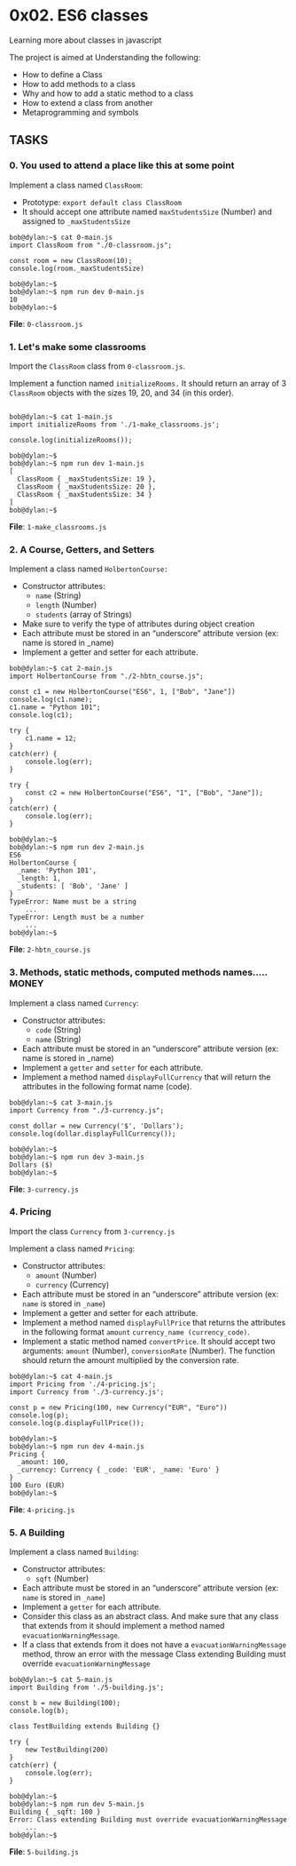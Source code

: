 # 0x02. ES6 classes

Learning more about classes in javascript

The project is aimed at Understanding the following:

* How to define a Class
* How to add methods to a class
* Why and how to add a static method to a class
* How to extend a class from another
* Metaprogramming and symbols


## TASKS


### 0. You used to attend a place like this at some point

Implement a class named `ClassRoom`:

* Prototype: `export default class ClassRoom`
* It should accept one attribute named `maxStudentsSize` (Number) and assigned to `_maxStudentsSize`

```
bob@dylan:~$ cat 0-main.js
import ClassRoom from "./0-classroom.js";

const room = new ClassRoom(10);
console.log(room._maxStudentsSize)

bob@dylan:~$ 
bob@dylan:~$ npm run dev 0-main.js 
10
bob@dylan:~$ 
```

**File**: `0-classroom.js`




### 1. Let's make some classrooms

Import the `ClassRoom` class from `0-classroom.js`.

Implement a function named `initializeRooms.` It should return an array of 3 `ClassRoom` objects with the sizes 19, 20, and 34 (in this order).

```

bob@dylan:~$ cat 1-main.js
import initializeRooms from './1-make_classrooms.js';

console.log(initializeRooms());

bob@dylan:~$ 
bob@dylan:~$ npm run dev 1-main.js 
[
  ClassRoom { _maxStudentsSize: 19 },
  ClassRoom { _maxStudentsSize: 20 },
  ClassRoom { _maxStudentsSize: 34 }
]
bob@dylan:~$ 
```


**File**: `1-make_classrooms.js`



### 2. A Course, Getters, and Setters

Implement a class named `HolbertonCourse:`

* Constructor attributes:
    * `name` (String)
    * `length` (Number)
    * `students` (array of Strings)
* Make sure to verify the type of attributes during object creation
* Each attribute must be stored in an “underscore” attribute version (ex: name is stored in _name)
* Implement a getter and setter for each attribute.

```
bob@dylan:~$ cat 2-main.js
import HolbertonCourse from "./2-hbtn_course.js";

const c1 = new HolbertonCourse("ES6", 1, ["Bob", "Jane"])
console.log(c1.name);
c1.name = "Python 101";
console.log(c1);

try {
    c1.name = 12;
} 
catch(err) {
    console.log(err);
}

try {
    const c2 = new HolbertonCourse("ES6", "1", ["Bob", "Jane"]);
}
catch(err) {
    console.log(err);
}

bob@dylan:~$ 
bob@dylan:~$ npm run dev 2-main.js 
ES6
HolbertonCourse {
  _name: 'Python 101',
  _length: 1,
  _students: [ 'Bob', 'Jane' ]
}
TypeError: Name must be a string
    ...
TypeError: Length must be a number
    ...
bob@dylan:~$ 
```


**File**: `2-hbtn_course.js`






### 3. Methods, static methods, computed methods names..... MONEY


Implement a class named `Currency`:

* Constructor attributes:
    * `code` (String)
    * `name` (String)
* Each attribute must be stored in an “underscore” attribute version (ex: name is stored in _name)
* Implement a `getter` and `setter` for each attribute.
* Implement a method named `displayFullCurrency` that will return the attributes in the following format name (code).


```
bob@dylan:~$ cat 3-main.js
import Currency from "./3-currency.js";

const dollar = new Currency('$', 'Dollars');
console.log(dollar.displayFullCurrency());

bob@dylan:~$ 
bob@dylan:~$ npm run dev 3-main.js 
Dollars ($)
bob@dylan:~$ 
```


**File**: `3-currency.js`







### 4. Pricing


Import the class `Currency` from `3-currency.js`

Implement a class named `Pricing`:

* Constructor attributes:
    * `amount` (Number)
    * `currency` (Currency)
* Each attribute must be stored in an “underscore” attribute version (ex: `name` is stored in `_name`)
* Implement a getter and setter for each attribute.
* Implement a method named `displayFullPrice` that returns the attributes in the following format `amount` `currency_name (currency_code)`.
* Implement a static method named `convertPrice`. It should accept two arguments: `amount` (Number), `conversionRate` (Number). The function should return the amount multiplied by the conversion rate.


```
bob@dylan:~$ cat 4-main.js
import Pricing from './4-pricing.js';
import Currency from './3-currency.js';

const p = new Pricing(100, new Currency("EUR", "Euro"))
console.log(p);
console.log(p.displayFullPrice());

bob@dylan:~$ 
bob@dylan:~$ npm run dev 4-main.js 
Pricing {
  _amount: 100,
  _currency: Currency { _code: 'EUR', _name: 'Euro' }
}
100 Euro (EUR)
bob@dylan:~$ 
```


**File**: `4-pricing.js`




### 5. A Building

Implement a class named `Building`:

* Constructor attributes:
    * `sqft` (Number)
* Each attribute must be stored in an “underscore” attribute version (ex: `name` is stored in `_name`)
* Implement a `getter` for each attribute.
* Consider this class as an abstract class. And make sure that any class that extends from it should implement a method named `evacuationWarningMessage`.
* If a class that extends from it does not have a `evacuationWarningMessage` method, throw an error with the message Class extending Building must override `evacuationWarningMessage`



```
bob@dylan:~$ cat 5-main.js
import Building from './5-building.js';

const b = new Building(100);
console.log(b);

class TestBuilding extends Building {}

try {
    new TestBuilding(200)
}
catch(err) {
    console.log(err);
}

bob@dylan:~$ 
bob@dylan:~$ npm run dev 5-main.js 
Building { _sqft: 100 }
Error: Class extending Building must override evacuationWarningMessage
    ...
bob@dylan:~$ 
```


**File**: `5-building.js`
